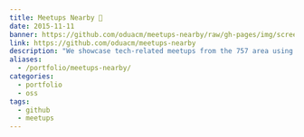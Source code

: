 ```yaml
---
title: Meetups Nearby 👥
date: 2015-11-11
banner: https://github.com/oduacm/meetups-nearby/raw/gh-pages/img/screenshot.png
link: https://github.com/oduacm/meetups-nearby
description: "We showcase tech-related meetups from the 757 area using a custom Meetup.com API"
aliases:
  - /portfolio/meetups-nearby/
categories:
  - portfolio
  - oss
tags:
  - github
  - meetups
---
```

